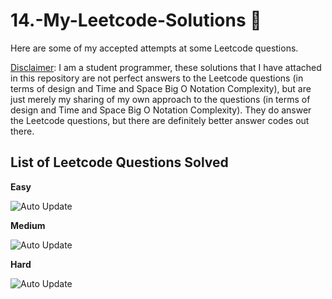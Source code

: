# 14.-My-Leetcode-Solutions :dart:
Here are some of my accepted attempts at some Leetcode questions.

<ins>Disclaimer</ins>: I am a student programmer, these solutions that I have attached in this repository are not perfect answers to the Leetcode questions (in terms of design 
and Time and Space Big O Notation Complexity), but are just merely my sharing of my own approach to the questions (in terms of design and Time and Space Big O Notation Complexity).
They do answer the Leetcode questions, but there are definitely better answer codes out there. 

## List of Leetcode Questions Solved
**Easy**

![Auto Update](https://github.com/BrandonTang89/Competitive_Programming_4_Solutions/actions/workflows/Update_README.yml/badge.svg)

**Medium**

![Auto Update](https://github.com/BrandonTang89/Competitive_Programming_4_Solutions/actions/workflows/Update_README.yml/badge.svg)

**Hard**

![Auto Update](https://github.com/BrandonTang89/Competitive_Programming_4_Solutions/actions/workflows/Update_README.yml/badge.svg)
